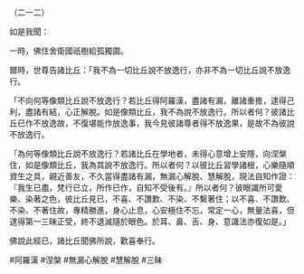 （二一二）

如是我聞：

一時，佛住舍衛國祇樹給孤獨園。

爾時，世尊告諸比丘：「我不為一切比丘說不放逸行，亦非不為一切比丘說不放逸行。

「不向何等像類比丘說不放逸行？若比丘得阿羅漢，盡諸有漏，離諸重擔，逮得己利，盡諸有結，心正解脫。如是像類比丘，我不為說不放逸行。所以者何？彼諸比丘已作不放逸故，不復堪能作放逸事，我今見彼諸尊者得不放逸果，是故不為彼說不放逸行。

「為何等像類比丘說不放逸行？若諸比丘在學地者，未得心意增上安隱，向涅槃住，如是像類比丘，我為其說不放逸行。所以者何？以彼比丘習學諸根，心樂隨順資生之具，親近善友，不久當得盡諸有漏，無漏心解脫、慧解脫，現法自知作證：『我生已盡，梵行已立，所作已作，自知不受後有。』所以者何？彼眼識所可愛樂、染著之色，彼比丘見已，不喜、不讚歎、不染、不繫著住；以不喜、不讚歎、不染、不著住故，專精勝進，身心止息，心安極住不忘，常定一心，無量法喜，但逮得第一三昧正受，終不退滅隨於眼色。於耳、鼻、舌、身、意識法亦復如是。」

佛說此經已，諸比丘聞佛所說，歡喜奉行。



#阿羅漢
#涅槃
#無漏心解脫
#慧解脫
#三昧
